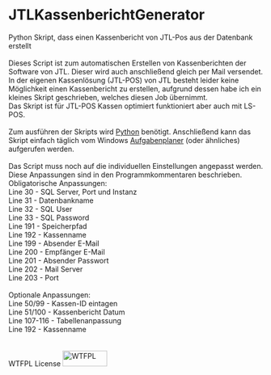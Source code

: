 # JTLKassenberichtGenerator
Python Skript, dass einen Kassenbericht von JTL-Pos aus der Datenbank erstellt<br>
<br>
Dieses Script ist zum automatischen Erstellen von Kassenberichten der Software von JTL. Dieser wird auch anschließend gleich per Mail versendet.<br>
In der eigenen Kassenlösung (JTL-POS) von JTL besteht leider keine Möglichkeit einen Kassenbericht zu erstellen, aufgrund dessen habe ich ein kleines Skript geschrieben, welches diesen Job übernimmt.<br>
Das Skript ist für JTL-POS Kassen optimiert funktioniert aber auch mit LS-POS.<br>
<br>
Zum ausführen der Skripts wird <a href="https://www.python.org/">Python</a> benötigt. Anschließend kann das Skript einfach täglich vom Windows <a href="https://praxistipps.chip.de/aufgabenplanung-in-windows-10-so-gehts_48391">Aufgabenplaner</a> (oder ähnliches) aufgerufen werden.<br>
<br>
Das Script muss noch auf die individuellen Einstellungen angepasst werden. Diese Anpassungen sind in den Programmkommentaren beschrieben.<br>
Obligatorische <tab id=t1>Anpassungen:<br>
Line 30 - SQL Server, Port und Instanz<br>
Line 31 - Datenbankname<br>
Line 32 - SQL User<br>
Line 33 - SQL Password<br>
Line 191 - Speicherpfad <br>
Line 192 - Kassenname<br>
Line 199 - Absender E-Mail<br>
Line 200 - Empfänger E-Mail<br>
Line 201 - Absender Passwort<br>
Line 202 - Mail Server<br>
Line 203 - Port<br>
<br>
Optionale Anpassungen:<br>
Line 50/99 - Kassen-ID eintagen<br>
Line 51/100 - Kassenbericht Datum<br>
Line 107-116 - Tabellenanpassung<br>
Line 192 - Kassenname<br>
<br>
<br>
WTFPL License 
<a href="http://www.wtfpl.net/"><img
       src="http://www.wtfpl.net/wp-content/uploads/2012/12/wtfpl-badge-1.png"
       width="88" height="31" alt="WTFPL" /></a>
